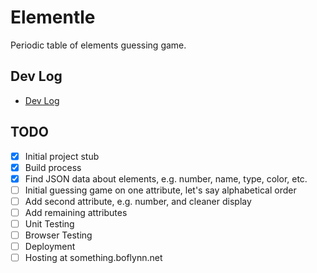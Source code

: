 # Elementle

Periodic table of elements guessing game.

## Dev Log

- [Dev Log](./devlog/README.md)

## TODO

- [x] Initial project stub
- [x] Build process
- [x] Find JSON data about elements, e.g. number, name, type, color, etc.
- [ ] Initial guessing game on one attribute, let's say alphabetical order
- [ ] Add second attribute, e.g. number, and cleaner display
- [ ] Add remaining attributes
- [ ] Unit Testing
- [ ] Browser Testing
- [ ] Deployment
- [ ] Hosting at something.boflynn.net
